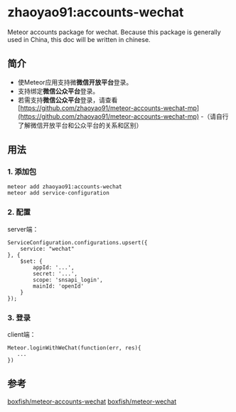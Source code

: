 # zhaoyao91:accounts-wechat
Meteor accounts package for wechat.
Because this package is generally used in China, this doc will be written in chinese.

## 简介
- 使Meteor应用支持微**微信开放平台**登录。
- 支持绑定**微信公众平台**登录。
- 若需支持**微信公众平台**登录，请查看[https://github.com/zhaoyao91/meteor-accounts-wechat-mp](https://github.com/zhaoyao91/meteor-accounts-wechat-mp)
-（请自行了解微信开放平台和公众平台的关系和区别）

## 用法

### 1. 添加包
```
meteor add zhaoyao91:accounts-wechat
meteor add service-configuration
```

### 2. 配置
server端：
```
ServiceConfiguration.configurations.upsert({
    service: "wechat"
}, {
    $set: {
        appId: '...',
        secret: '...',
        scope: 'snsapi_login',
        mainId: 'openId'
    }
});
```

### 3. 登录
client端：
```
Meteor.loginWithWeChat(function(err, res){
   ... 
})
```

## 参考
[boxfish/meteor-accounts-wechat](https://github.com/boxfish/meteor-accounts-wechat/)
[boxfish/meteor-wechat](https://github.com/boxfish/meteor-wechat/)